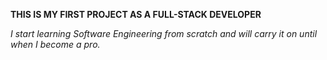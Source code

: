 __THIS IS MY FIRST PROJECT AS A FULL-STACK DEVELOPER__

_I start learning Software Engineering from scratch and will carry it on 
until when I become a pro._
